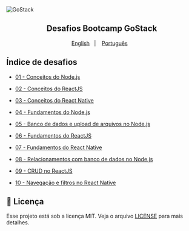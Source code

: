 <img alt="GoStack" src="https://storage.googleapis.com/golden-wind/bootcamp-gostack/header-desafios.png" />
<h2 align="center">
  Desafios Bootcamp GoStack
</h2>

<p align="center">
  <a href="README.en.md">English</a>&nbsp;&nbsp;&nbsp;|&nbsp;&nbsp;&nbsp;
  <a href="README.md">Português</a>&nbsp;&nbsp;&nbsp;
</p>

## Índice de desafios

- [01 - Conceitos do Node.js](https://github.com/reginaldobrz/GoStack-Desafios-Atividades/tree/master/desafio-conceitosNodeJS)
- [02 - Conceitos do ReactJS](https://github.com/reginaldobrz/GoStack-Desafios-Atividades/tree/master/desafio-conceitosReactJS)
- [03 - Conceitos do React Native](https://github.com/reginaldobrz/GoStack-Desafios-Atividades/tree/master/desafio-conceitosReactNative)
- [04 - Fundamentos do Node.js](https://github.com/reginaldobrz/GoStack-Desafios-Atividades/tree/master/desafio-fundamentosNodeJS)
- [05 - Banco de dados e upload de arquivos no Node.js](https://github.com/reginaldobrz/GoStack-Desafios-Atividades/tree/master/desafio-databaseUpload)
- [06 - Fundamentos do ReactJS](https://github.com/reginaldobrz/GoStack-Desafios-Atividades/tree/master/desafio-fundamentosReactjs)
- [07 - Fundamentos do React Native](https://github.com/reginaldobrz/GoStack-Desafios-Atividades/tree/master/Fundamentos-React-Native)
- [08 - Relacionamentos com banco de dados no Node.js](https://github.com/reginaldobrz/GoStack-Desafios-Atividades/tree/master/Desafio-Database%20relations)
- [09 - CRUD no ReactJS](https://github.com/reginaldobrz/GoStack-Desafios-Atividades/tree/master/desafio-%20GoRestaurantWeb)

- [10 - Navegação e filtros no React Native]()

## :memo: Licença

Esse projeto está sob a licença MIT. Veja o arquivo [LICENSE](LICENSE) para mais detalhes.
